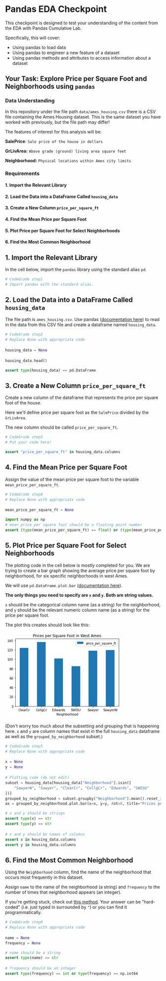 # Pandas EDA Checkpoint

This checkpoint is designed to test your understanding of the content from the EDA with Pandas Cumulative Lab.

Specifically, this will cover:

* Using pandas to load data
* Using pandas to engineer a new feature of a dataset
* Using pandas methods and attributes to access information about a dataset


## Your Task: Explore Price per Square Foot and Neighborhoods using `pandas`

### Data Understanding

In this repository under the file path `data/ames_housing.csv` there is a CSV file containing the Ames Housing dataset. This is the same dataset you have worked with previously, but the file path may differ!

The features of interest for this analysis will be:

**SalePrice**: `Sale price of the house in dollars`

**GrLivArea:** `Above grade (ground) living area square feet`

**Neighborhood:** `Physical locations within Ames city limits`

### Requirements

#### 1. Import the Relevant Library

#### 2. Load the Data into a DataFrame Called `housing_data`

#### 3. Create a New Column `price_per_square_ft`

#### 4. Find the Mean Price per Square Foot

#### 5. Plot Price per Square Foot for Select Neighborhoods

#### 6. Find the Most Common Neighborhood

## 1. Import the Relevant Library

In the cell below, import the `pandas` library using the standard alias `pd`.


```python
# CodeGrade step1
# Import pandas with the standard alias.

```

## 2. Load the Data into a DataFrame Called `housing_data`

The file path is `ames_housing.csv`. Use pandas ([documentation here](https://pandas.pydata.org/docs/reference/api/pandas.read_csv.html)) to read in the data from this CSV file and create a dataframe named `housing_data`.


```python
# CodeGrade step2
# Replace None with appropriate code

housing_data = None

housing_data.head()
```


```python
assert type(housing_data) == pd.DataFrame
```

## 3. Create a New Column `price_per_square_ft`

Create a new column of the dataframe that represents the price per square foot of the house.

Here we'll define price per square foot as the `SalePrice` divided by the `GrLivArea`.

The new column should be called `price_per_square_ft`.


```python
# CodeGrade step3
# Put your code here!


```


```python
assert "price_per_square_ft" in housing_data.columns
```

## 4. Find the Mean Price per Square Foot

Assign the value of the mean price per square foot to the variable `mean_price_per_square_ft`.


```python
# CodeGrade step4
# Replace None with appropriate code

mean_price_per_square_ft = None
```


```python
import numpy as np
# mean price per square foot should be a floating point number
assert (type(mean_price_per_square_ft) == float) or (type(mean_price_per_square_ft) == np.float64)
```

## 5. Plot Price per Square Foot for Select Neighborhoods

The plotting code in the cell below is mostly completed for you. We are trying to create a bar graph showing the average price per square foot by neighborhood, for six specific neighborhoods in west Ames.

We will use `pd.DataFrame.plot.bar` ([documentation here](https://pandas.pydata.org/docs/reference/api/pandas.DataFrame.plot.bar.html)).

**The only things you need to specify are `x` and `y`. Both are string values.**

`x` should be the categorical column name (as a string) for the neighborhood, and `y` should be the relevant numeric column name (as a string) for the price per square foot.

The plot this creates should look like this:

![neighborhood plot](neighborhood_plot.png)

(Don't worry too much about the subsetting and grouping that is happening here. `x` and `y` are column names that exist in the full `housing_data` dataframe as well as the `grouped_by_neighborhood` subset.)


```python
# CodeGrade step5
# Replace None with appropriate code

x = None
y = None

# Plotting code (do not edit)
subset = housing_data[housing_data["Neighborhood"].isin([
    "SawyerW", "Sawyer", "ClearCr", "CollgCr", "Edwards", "SWISU"
])]
grouped_by_neighborhood = subset.groupby("Neighborhood").mean().reset_index()
ax = grouped_by_neighborhood.plot.bar(x=x, y=y, rot=0, title="Prices per Square Foot in West Ames");
```


```python
# x and y should be strings
assert type(x) == str
assert type(y) == str

# x and y should be names of columns
assert x in housing_data.columns
assert y in housing_data.columns
```

## 6. Find the Most Common Neighborhood

Using the `Neighborhood` column, find the name of the neighborhood that occurs most frequently in this dataset.

Assign `name` to the name of the neighborhood (a string) and `frequency` to the number of times that neighborhood appears (an integer).

If you're getting stuck, check out [this method](https://pandas.pydata.org/pandas-docs/stable/reference/api/pandas.Series.value_counts.html). Your answer can be "hard-coded" (i.e. just typed in surrounded by `"`) or you can find it programmatically.


```python
# CodeGrade step6
# Replace None with appropriate code

name = None
frequency = None
```


```python
# name should be a string
assert type(name) == str

# frequency should be an integer
assert type(frequency) == int or type(frequency) == np.int64
```


```python

```
